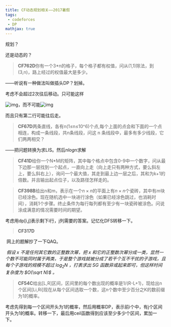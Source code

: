 ```yaml
---
title: CF动态规划相关——2017暑假
tags:
 - codeforces
 - DP
mathjax: true
---
```


规划？

还是动态的？

<!--more-->

> **CF762D**你有一个3*n的格子，每个格子都有权值，问从(1,1)除法，到(3,n)，路上经过的权值最大是多少。

——听说有一种做法叫做插头DP？划掉。

考虑不会超过2次往后移动。只可能这样

![img](https://ooo.0o0.ooo/2017/01/26/5889f9489e7d2.png?_=6352093)，而不可能![img](https://ooo.0o0.ooo/2017/01/26/5889f9489ef4c.png?_=6352093)

而且只有第二行可能往后走。

> **CF67D**两条直线，各有n(1≤n≤10^6)个点,每个上面的点会和下面的一个点相连，构成一条线段，共n条线段，问这 n 条线段中，最多有多少线段，它们两两相交？

——把问题转换为求LIS。然后$n log n$求解



> **CF41D**给你一个N*M的矩阵，其中每个格点中包含0-9中一个数字，问从最下边那一层找到一个起点，一直向上走（向上走只有两种方式，要么斜左上，要么斜右上），询问一个最大值，其走到最上边一层之后，其和为k+1的倍数。并且输出起点位子，以及路径怎样走的。



> **CF398B**给出n和m，表示在一个$n\times n$的平面上有$n\times n$个瓷砖，其中有$m$块已经涂色。现在随机选中一块进行涂色（如果已经涂色跳过，也消耗时间），消耗$1$个步骤。终止条件为每行每列都有至少有一块瓷砖被涂色。问说涂成满意的情况需要时间的期望。

考虑用dp[i,j]表示剩下i行，j列需要的答案。记忆化DFS转移一下。



> **CF317D**

​	网上的题解抄了一下QAQ。

​	*假设 x 不是任何其它数的正整数次幂，把 x 和它的正整数次幂分成一类，显然一个数不可能同时属于两类，于是整个游戏就被分成了若干个互不干扰的子游戏，且每个子游戏的规模不超过 $log_2N$ ，打表求出 SG 函数异或起来即可，但这样时间复杂度为 $O(\sqrt N)$ 。*



> **CF54C**给出[L,R]区间，区间里的每个数出现的概率是1/(R-L+1)，现给出n个区间[Li,Ri]现在从每个区间选取一个数，这n个数中至少百分之K的数前缀为1的概率。

​	考虑先得到每一个区间开头为1的概率，然后用概率DP，表示前i个中，有j个区间开头为1的概率。转移一下，最后用ceil函数得到应该至少多少个区间，累加一下。